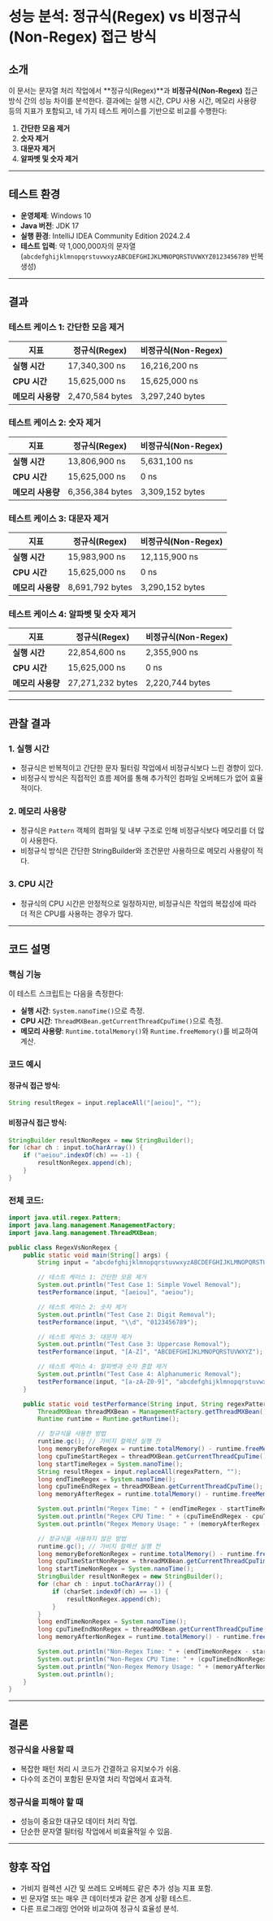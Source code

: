 # 성능 분석: 정규식(Regex) vs 비정규식(Non-Regex) 접근 방식

## 소개
이 문서는 문자열 처리 작업에서 **정규식(Regex)**과 **비정규식(Non-Regex)** 접근 방식 간의 성능 차이를 분석한다. 결과에는 실행 시간, CPU 사용 시간, 메모리 사용량 등의 지표가 포함되고, 네 가지 테스트 케이스를 기반으로 비교를 수행한다:

1. **간단한 모음 제거**
2. **숫자 제거**
3. **대문자 제거**
4. **알파벳 및 숫자 제거**

---

## 테스트 환경
- **운영체제**: Windows 10
- **Java 버전**: JDK 17
- **실행 환경**: IntelliJ IDEA Community Edition 2024.2.4
- **테스트 입력**: 약 1,000,000자의 문자열(`abcdefghijklmnopqrstuvwxyzABCDEFGHIJKLMNOPQRSTUVWXYZ0123456789` 반복 생성)

---

## 결과
### 테스트 케이스 1: 간단한 모음 제거
| 지표                   | 정규식(Regex)         | 비정규식(Non-Regex)   |
|-----------------------|-----------------------|-----------------------|
| **실행 시간**         | 17,340,300 ns        | 16,216,200 ns        |
| **CPU 시간**          | 15,625,000 ns        | 15,625,000 ns        |
| **메모리 사용량**      | 2,470,584 bytes      | 3,297,240 bytes      |

### 테스트 케이스 2: 숫자 제거
| 지표                   | 정규식(Regex)         | 비정규식(Non-Regex)   |
|-----------------------|-----------------------|-----------------------|
| **실행 시간**         | 13,806,900 ns        | 5,631,100 ns         |
| **CPU 시간**          | 15,625,000 ns        | 0 ns                 |
| **메모리 사용량**      | 6,356,384 bytes      | 3,309,152 bytes      |

### 테스트 케이스 3: 대문자 제거
| 지표                   | 정규식(Regex)         | 비정규식(Non-Regex)   |
|-----------------------|-----------------------|-----------------------|
| **실행 시간**         | 15,983,900 ns        | 12,115,900 ns        |
| **CPU 시간**          | 15,625,000 ns        | 0 ns                 |
| **메모리 사용량**      | 8,691,792 bytes      | 3,290,152 bytes      |

### 테스트 케이스 4: 알파벳 및 숫자 제거
| 지표                   | 정규식(Regex)         | 비정규식(Non-Regex)   |
|-----------------------|-----------------------|-----------------------|
| **실행 시간**         | 22,854,600 ns        | 2,355,900 ns         |
| **CPU 시간**          | 15,625,000 ns        | 0 ns                 |
| **메모리 사용량**      | 27,271,232 bytes     | 2,220,744 bytes      |

---

## 관찰 결과
### 1. **실행 시간**
- 정규식은 반복적이고 간단한 문자 필터링 작업에서 비정규식보다 느린 경향이 있다.
- 비정규식 방식은 직접적인 흐름 제어를 통해 추가적인 컴파일 오버헤드가 없어 효율적이다.

### 2. **메모리 사용량**
- 정규식은 `Pattern` 객체의 컴파일 및 내부 구조로 인해 비정규식보다 메모리를 더 많이 사용한다.
- 비정규식 방식은 간단한 StringBuilder와 조건문만 사용하므로 메모리 사용량이 적다.

### 3. **CPU 시간**
- 정규식의 CPU 시간은 안정적으로 일정하지만, 비정규식은 작업의 복잡성에 따라 더 적은 CPU를 사용하는 경우가 많다.

---

## 코드 설명
### 핵심 기능
이 테스트 스크립트는 다음을 측정한다:
- **실행 시간**: `System.nanoTime()`으로 측정.
- **CPU 시간**: `ThreadMXBean.getCurrentThreadCpuTime()`으로 측정.
- **메모리 사용량**: `Runtime.totalMemory()`와 `Runtime.freeMemory()`를 비교하여 계산.

### 코드 예시
#### 정규식 접근 방식:
```java
String resultRegex = input.replaceAll("[aeiou]", "");
```

#### 비정규식 접근 방식:
```java
StringBuilder resultNonRegex = new StringBuilder();
for (char ch : input.toCharArray()) {
    if ("aeiou".indexOf(ch) == -1) {
        resultNonRegex.append(ch);
    }
}
```

### 전체 코드:
```java
import java.util.regex.Pattern;
import java.lang.management.ManagementFactory;
import java.lang.management.ThreadMXBean;

public class RegexVsNonRegex {
    public static void main(String[] args) {
        String input = "abcdefghijklmnopqrstuvwxyzABCDEFGHIJKLMNOPQRSTUVWXYZ0123456789".repeat(10000); // 긴 테스트 문자열 생성

        // 테스트 케이스 1: 간단한 모음 제거
        System.out.println("Test Case 1: Simple Vowel Removal");
        testPerformance(input, "[aeiou]", "aeiou");

        // 테스트 케이스 2: 숫자 제거
        System.out.println("Test Case 2: Digit Removal");
        testPerformance(input, "\\d", "0123456789");

        // 테스트 케이스 3: 대문자 제거
        System.out.println("Test Case 3: Uppercase Removal");
        testPerformance(input, "[A-Z]", "ABCDEFGHIJKLMNOPQRSTUVWXYZ");

        // 테스트 케이스 4: 알파벳과 숫자 혼합 제거
        System.out.println("Test Case 4: Alphanumeric Removal");
        testPerformance(input, "[a-zA-Z0-9]", "abcdefghijklmnopqrstuvwxyzABCDEFGHIJKLMNOPQRSTUVWXYZ0123456789");
    }

    public static void testPerformance(String input, String regexPattern, String charSet) {
        ThreadMXBean threadMXBean = ManagementFactory.getThreadMXBean();
        Runtime runtime = Runtime.getRuntime();

        // 정규식을 사용한 방법
        runtime.gc(); // 가비지 컬렉션 실행 전
        long memoryBeforeRegex = runtime.totalMemory() - runtime.freeMemory();
        long cpuTimeStartRegex = threadMXBean.getCurrentThreadCpuTime();
        long startTimeRegex = System.nanoTime();
        String resultRegex = input.replaceAll(regexPattern, "");
        long endTimeRegex = System.nanoTime();
        long cpuTimeEndRegex = threadMXBean.getCurrentThreadCpuTime();
        long memoryAfterRegex = runtime.totalMemory() - runtime.freeMemory();

        System.out.println("Regex Time: " + (endTimeRegex - startTimeRegex) + " ns");
        System.out.println("Regex CPU Time: " + (cpuTimeEndRegex - cpuTimeStartRegex) + " ns");
        System.out.println("Regex Memory Usage: " + (memoryAfterRegex - memoryBeforeRegex) + " bytes");

        // 정규식을 사용하지 않은 방법
        runtime.gc(); // 가비지 컬렉션 실행 전
        long memoryBeforeNonRegex = runtime.totalMemory() - runtime.freeMemory();
        long cpuTimeStartNonRegex = threadMXBean.getCurrentThreadCpuTime();
        long startTimeNonRegex = System.nanoTime();
        StringBuilder resultNonRegex = new StringBuilder();
        for (char ch : input.toCharArray()) {
            if (charSet.indexOf(ch) == -1) {
                resultNonRegex.append(ch);
            }
        }
        long endTimeNonRegex = System.nanoTime();
        long cpuTimeEndNonRegex = threadMXBean.getCurrentThreadCpuTime();
        long memoryAfterNonRegex = runtime.totalMemory() - runtime.freeMemory();

        System.out.println("Non-Regex Time: " + (endTimeNonRegex - startTimeNonRegex) + " ns");
        System.out.println("Non-Regex CPU Time: " + (cpuTimeEndNonRegex - cpuTimeStartNonRegex) + " ns");
        System.out.println("Non-Regex Memory Usage: " + (memoryAfterNonRegex - memoryBeforeNonRegex) + " bytes");
        System.out.println();
    }
}
```

---

## 결론
### 정규식을 사용할 때
- 복잡한 패턴 처리 시 코드가 간결하고 유지보수가 쉬움.
- 다수의 조건이 포함된 문자열 처리 작업에서 효과적.

### 정규식을 피해야 할 때
- 성능이 중요한 대규모 데이터 처리 작업.
- 단순한 문자열 필터링 작업에서 비효율적일 수 있음.

---

## 향후 작업
- 가비지 컬렉션 시간 및 쓰레드 오버헤드 같은 추가 성능 지표 포함.
- 빈 문자열 또는 매우 큰 데이터셋과 같은 경계 상황 테스트.
- 다른 프로그래밍 언어와 비교하여 정규식 효율성 분석.

